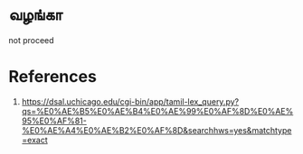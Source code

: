 # வழங்கா
not proceed


# References
1. https://dsal.uchicago.edu/cgi-bin/app/tamil-lex_query.py?qs=%E0%AE%B5%E0%AE%B4%E0%AE%99%E0%AF%8D%E0%AE%95%E0%AF%81-%E0%AE%A4%E0%AE%B2%E0%AF%8D&searchhws=yes&matchtype=exact
